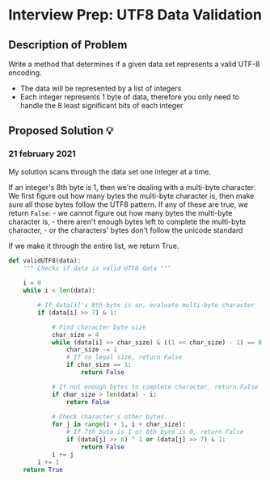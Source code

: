 # Interview Prep: UTF8 Data Validation

## Description of Problem

Write a method that determines if a given data set represents a valid UTF-8 encoding.

* The data will be represented by a list of integers
* Each integer represents 1 byte of data, therefore you only need to handle the 8 least significant bits of each integer


## Proposed Solution 💡

### 21 february 2021

My solution scans through the data set one integer at a time.

If an integer's 8th byte is 1, then we're dealing with a multi-byte character:
	We first figure out how many bytes the multi-byte character is, then make sure all those bytes follow the UTF8 pattern. 
	If any of these are true, we return `False`:
		- we cannot figure out how many bytes the multi-byte character is,
		- there aren't enough bytes left to complete the multi-byte character,
		- or the characters' bytes don't follow the unicode standard

If we make it through the entire list, we return True.
	 


```python
def validUTF8(data):
    """ Checks if data is valid UTF8 data """
	
    i = 0
    while i < len(data):

        # If data[i]'s 8th byte is on, evaluate multi-byte character
        if (data[i] >> 7) & 1:

            # Find character byte size
            char_size = 4
            while (data[i] >> char_size) & ((1 << char_size) - 1) == 0:
                char_size -= 1
                # If no legal size, return False
                if char_size == 1:
                    return False

            # If not enough bytes to complete character, return False        
            if char_size > len(data) - i:
                return False
            
            # Check character's other bytes.
            for j in range(i + 1, i + char_size):
                # If 7th byte is 1 or 8th byte is 0, return False 
                if (data[j] >> 6) ^ 1 or (data[j] >> 7) & 1:
                    return False
            i += j
        i += 1
    return True
```
